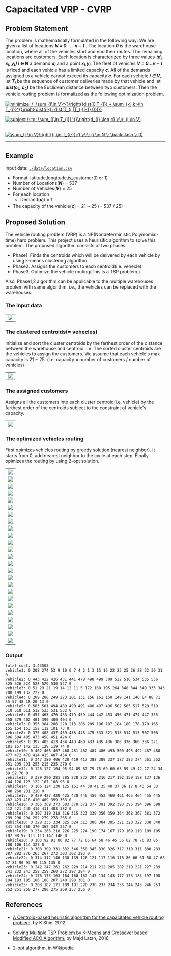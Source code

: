 # Capacitated VRP - CVRP

## Problem Statement

The problem is mathematically formulated in the following way: We are given a list of locations *__N = 0 . . . n − 1__* . The location *__0__* is the warehouse location, where all of the vehicles start and end their routes. The remaining locations are customers. Each location is characterized by three values *__⟨d<sub>i</sub>, x<sub>i</sub>, y<sub>i</sub>⟩ i ∈ N__* a demand *__d<sub>i</sub>__* and a point *__x<sub>i</sub>,y<sub>i</sub>__*. The fleet of vehicles *__V = 0...v − 1__* is fixed and each vehicle has a limited capacity *__c__*. All of the demands assigned to a vehicle cannot exceed its capacity *__c__*. For each vehicle *__i ∈ V__*, let *__T<sub>i</sub>__* be the sequence of customer deliveries made by that vehicle and let *__dist(c<sub>1</sub>, c<sub>2</sub>)__* be the Euclidean distance between two customers. Then the vehicle routing problem is formalized as the following optimization problem.

<a href="https://www.codecogs.com/eqnedit.php?latex=minimize:&space;\:&space;\sum_{i\in&space;V}^{}\right{(dist(0,T_{i})&space;&plus;&space;\sum_{<j,k>\in&space;T_{i}}^{}\right{dist(j,k)&plus;dist(T_{i,|T_{i}|-1},0}))}" target="_blank"><img src="https://latex.codecogs.com/gif.latex?minimize:&space;\:&space;\sum_{i\in&space;V}^{}\right{(dist(0,T_{i})&space;&plus;&space;\sum_{<j,k>\in&space;T_{i}}^{}\right{dist(j,k)&plus;dist(T_{i,|T_{i}|-1},0}))}" title="minimize: \: \sum_{i\in V}^{}\right{(dist(0,T_{i}) + \sum_{<j,k>\in T_{i}}^{}\right{dist(j,k)+dist(T_{i,|T_{i}|-1},0}))}" /></a>

<a href="https://www.codecogs.com/eqnedit.php?latex=subject&space;\:&space;to:&space;\sum_{j\in&space;T_{i}}^{}\right{d_{j}&space;\leq&space;c}&space;\:\:\:&space;(i&space;\in&space;V)" target="_blank"><img src="https://latex.codecogs.com/gif.latex?subject&space;\:&space;to:&space;\sum_{j\in&space;T_{i}}^{}\right{d_{j}&space;\leq&space;c}&space;\:\:\:&space;(i&space;\in&space;V)" title="subject \: to: \sum_{j\in T_{i}}^{}\right{d_{j} \leq c} \:\:\: (i \in V)" /></a>

&nbsp;&nbsp;&nbsp;&nbsp;&nbsp;&nbsp;&nbsp;&nbsp;&nbsp;&nbsp;&nbsp;&nbsp;&nbsp;&nbsp;&nbsp;&nbsp;&nbsp;&nbsp;&nbsp;&nbsp;<a href="https://www.codecogs.com/eqnedit.php?latex=\sum_{i&space;\in&space;V}\right{(j&space;\in&space;T_{i}})=1&space;\:\:\:&space;(j&space;\in&space;N&space;\:&space;\backslash&space;\:&space;0)" target="_blank"><img src="https://latex.codecogs.com/gif.latex?\sum_{i&space;\in&space;V}\right{(j&space;\in&space;T_{i}})=1&space;\:\:\:&space;(j&space;\in&space;N&space;\:&space;\backslash&space;\:&space;0)" title="\sum_{i \in V}\right{(j \in T_{i}})=1 \:\:\: (j \in N \: \backslash \: 0)" /></a>

--------------------------------------------------------------------------------

## Example
Input data: [`./data/location.csv`](./data/locations.csv)
* Format: latitude,longitude,is_customer(0 or 1)
* Number of Locations(*__N__*) = 537
* Number of Vehicles(*__V__*) = 25
* For each location
  * Demand(*__d<sub>i</sub>__*) = 1
* The capacity of the vehicle(*__c__*) = 21 ~ 25 (= 537 / 25)

## Proposed Solution
The vehicle routing problem (VRP) is a NP(Nondeterministic Polymomial-time) hard problem.
This project uses a heurisitic algorithm to solve this problem. The proposed algorithm consists of two phases:
* Phase1. Finds the centroids which will be delivered by each vehicle by using k-means clustering algorithm
* Phase2. Assigns the customers to each centroid(i.e. vehecle)
* Phase3. Optimize the vehicle routing(This is a TSP problem.)

Also, Phase1,2 algorithm can be applicable to the multiple warehouses problem with same algorithm. i.e., the vehicles can be replaced with the warehouses.


### The input data
<table style="vertical-align:middle; text-align:center; border-collapse:collapse;">
<tr>
<td style="border:none"><img src="./images/figure_01_input.png" style="height:auto; max-width:80%;"></td>
</tr>
</table>
 
### The clustered centroids(= vehecles)
Initialize and sort the cluster centroids by the farthest order of the distance between the warehouse and centroid. i.e. The sorted cluster centroids are the vehicles to assign the customers.
We assume that each vehicle's max capacity is 21 ~ 25. (i.e. capacity = number of customers / number of vehicles)
<table style="vertical-align:middle; text-align:center; border-collapse:collapse;">
<tr>
<td style="border:none"><img src="./images/figure_02_clustered_centroids.png" style="height:auto; max-width:100%;"></td>
</tr>
</table>

### The assigned customers
Assigns all the customers into each cluster centroid(i.e. vehicle) by the farthest order of the centroids subject to the constraint of vehicle's capacity.
<table style="vertical-align:middle; text-align:center; border-collapse:collapse;">
<tr>
<td style="border:none"><img src="./images/figure_03_assigned_customers.png" style="height:auto; max-width:100%;"></td>
</tr>
</table>

### The optimized vehicles routing
First opimizes vehicles routing by greedy solution (nearest neighbor).
It starts from 0, add nearest neighbor to the cycle at each step.
Finally opimizes the routing by using 2-opt solution.
<table style="vertical-align:middle; text-align:center; border-collapse:collapse;">
<tr>
<td style="border:none"><img src="./images/figure_04_vehicle_01.png" style="height:auto; max-width:100%;"></td>
</tr>
<tr>
<td style="border:none"><img src="./images/figure_04_vehicle_02.png" style="height:auto; max-width:100%;"></td>
</tr>
<tr>
<td style="border:none"><img src="./images/figure_04_vehicle_03.png" style="height:auto; max-width:100%;"></td>
</tr>
<tr>
<td style="border:none"><img src="./images/figure_04_vehicle_04.png" style="height:auto; max-width:100%;"></td>
</tr>
<tr>
<td style="border:none"><img src="./images/figure_04_vehicle_05.png" style="height:auto; max-width:100%;"></td>
</tr>
<tr>
<td style="border:none"><img src="./images/figure_04_vehicle_06.png" style="height:auto; max-width:100%;"></td>
</tr>
<tr>
<td style="border:none"><img src="./images/figure_04_vehicle_07.png" style="height:auto; max-width:100%;"></td>
</tr>
<tr>
<td style="border:none"><img src="./images/figure_04_vehicle_08.png" style="height:auto; max-width:100%;"></td>
</tr>
<tr>
<td style="border:none"><img src="./images/figure_04_vehicle_09.png" style="height:auto; max-width:100%;"></td>
</tr>
<tr>
<td style="border:none"><img src="./images/figure_04_vehicle_10.png" style="height:auto; max-width:100%;"></td>
</tr>
<tr>
<td style="border:none"><img src="./images/figure_04_vehicle_11.png" style="height:auto; max-width:100%;"></td>
</tr>
<tr>
<td style="border:none"><img src="./images/figure_04_vehicle_12.png" style="height:auto; max-width:100%;"></td>
</tr>
<tr>
<td style="border:none"><img src="./images/figure_04_vehicle_13.png" style="height:auto; max-width:100%;"></td>
</tr>
<tr>
<td style="border:none"><img src="./images/figure_04_vehicle_14.png" style="height:auto; max-width:100%;"></td>
</tr>
<tr>
<td style="border:none"><img src="./images/figure_04_vehicle_15.png" style="height:auto; max-width:100%;"></td>
</tr>
<tr>
<td style="border:none"><img src="./images/figure_04_vehicle_16.png" style="height:auto; max-width:100%;"></td>
</tr>
<tr>
<td style="border:none"><img src="./images/figure_04_vehicle_17.png" style="height:auto; max-width:100%;"></td>
</tr>
<tr>
<td style="border:none"><img src="./images/figure_04_vehicle_18.png" style="height:auto; max-width:100%;"></td>
</tr>
<tr>
<td style="border:none"><img src="./images/figure_04_vehicle_19.png" style="height:auto; max-width:100%;"></td>
</tr>
<tr>
<td style="border:none"><img src="./images/figure_04_vehicle_20.png" style="height:auto; max-width:100%;"></td>
</tr>
<tr>
<td style="border:none"><img src="./images/figure_04_vehicle_21.png" style="height:auto; max-width:100%;"></td>
</tr>
<tr>
<td style="border:none"><img src="./images/figure_04_vehicle_22.png" style="height:auto; max-width:100%;"></td>
</tr>
<tr>
<td style="border:none"><img src="./images/figure_04_vehicle_23.png" style="height:auto; max-width:100%;"></td>
</tr>
<tr>
<td style="border:none"><img src="./images/figure_04_vehicle_24.png" style="height:auto; max-width:100%;"></td>
</tr>
<tr>
<td style="border:none"><img src="./images/figure_04_vehicle_25.png" style="height:auto; max-width:100%;"></td>
</tr>
</table>
</nobr></center></div>

### Output
```
total cost: 3.43503
vehicle1: 0 208 274 53 9 10 6 7 4 2 1 3 15 16 22 23 25 26 28 32 30 31 0
vehicle2: 0 443 422 426 431 441 478 498 499 509 522 516 534 535 536 525 526 524 528 529 530 527 0
vehicle3: 0 51 29 21 19 14 12 11 5 172 160 195 264 348 344 349 333 343 200 199 132 222 0
vehicle4: 0 289 288 249 223 201 131 156 161 150 149 141 140 84 88 71 55 57 48 18 20 13 0
vehicle5: 0 503 501 494 489 490 491 488 497 496 502 505 517 520 519 510 518 511 512 523 531 532 0
vehicle6: 0 457 463 476 483 479 459 444 442 453 456 471 474 447 355 358 379 402 401 390 400 404 0
vehicle7: 0 353 384 286 228 213 206 209 196 187 184 180 178 170 165 155 154 153 152 112 101 73 0
vehicle8: 0 375 408 437 439 438 448 475 533 521 515 514 513 507 508 506 504 485 473 458 451 424 0
vehicle9: 0 397 405 413 434 449 469 433 435 436 386 376 360 336 271 181 157 142 133 129 119 74 0
vehicle10: 0 462 466 467 468 481 482 484 486 493 500 495 492 487 480 477 472 470 414 415 407 454 0
vehicle11: 0 347 380 406 420 419 417 388 389 337 387 385 374 361 352 351 295 291 255 215 235 270 0
vehicle12: 0 128 127 104 95 94 89 87 79 75 69 60 63 59 49 42 27 24 34 39 52 70 0
vehicle13: 0 329 290 281 285 238 237 204 216 217 192 159 158 137 136 144 120 123 122 107 108 96 0
vehicle14: 0 166 124 130 125 151 44 38 41 35 40 37 36 17 8 43 54 33 248 268 231 210 0
vehicle15: 0 429 427 428 425 430 446 450 452 460 461 465 464 455 445 432 423 418 410 409 399 363 0
vehicle16: 0 365 369 373 383 378 371 377 391 392 393 395 394 396 398 412 421 440 416 411 403 382 0
vehicle17: 0 307 319 318 316 315 323 339 356 359 364 368 367 381 372 299 296 294 292 279 278 265 0
vehicle18: 0 328 335 334 325 324 313 306 304 305 321 320 322 338 340 341 354 366 370 362 342 357 0
vehicle19: 0 254 266 218 226 225 224 190 174 167 179 169 110 109 105 102 98 97 111 113 147 148 0
vehicle20: 0 103 92 91 80 82 77 72 65 64 58 46 45 56 62 78 76 83 85 100 106 114 327 0
vehicle21: 0 308 309 331 332 346 350 345 330 326 317 310 311 300 283 287 282 276 263 267 273 303 302 293 0
vehicle22: 0 314 312 146 138 139 126 121 117 116 118 86 66 61 50 47 68 67 81 90 93 99 115 135 0
vehicle23: 0 242 247 261 262 229 214 211 212 205 202 219 221 227 239 241 232 243 258 259 260 272 297 284 0
vehicle24: 0 176 175 163 164 168 162 145 134 143 177 173 183 197 198 194 193 185 186 188 207 240 298 301 0
vehicle25: 0 203 182 171 189 191 220 230 233 234 236 244 245 246 253 252 251 250 277 280 275 269 257 256 0
```

## References

* [A Centroid-based heuristic algorithm for the capacitated vehicle routing problem](https://www.google.co.id/url?sa=t&rct=j&q=&esrc=s&source=web&cd=1&ved=0ahUKEwjbiaahgvTWAhVFQo8KHT20DYYQFggqMAA&url=http%3A%2F%2Fwww.cai.sk%2Fojs%2Findex.php%2Fcai%2Farticle%2Fdownload%2F192%2F162&usg=AOvVaw1qRMXhuzaCZcEOP5oT9XtW), by K Shin, 2012

* [Solving Multiple TSP Problem by K-Means and Crossover based Modified ACO Algorithm](https://www.researchgate.net/profile/Majd_Latah/publication/316855410_Solving_multiple_tsp_problem_by_k-means_and_crossover_based_modified_aco_algorithm/links/591438a6aca27200fe4ccc4b/Solving-multiple-tsp-problem-by-k-means-and-crossover-based-modified-aco-algorithm.pdf), by Majd Latah, 2016

* [2-opt algorithm](https://en.wikipedia.org/wiki/2-opt), in Wikipedia
